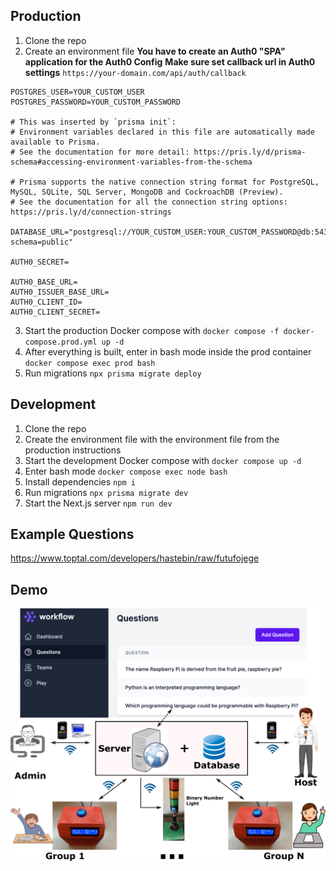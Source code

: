 ## Production

1. Clone the repo
2. Create an environment file
**You have to create an Auth0 "SPA" application for the Auth0 Config**
**Make sure set callback url in Auth0 settings** `https://your-domain.com/api/auth/callback`
```env
POSTGRES_USER=YOUR_CUSTOM_USER
POSTGRES_PASSWORD=YOUR_CUSTOM_PASSWORD

# This was inserted by `prisma init`:
# Environment variables declared in this file are automatically made available to Prisma.
# See the documentation for more detail: https://pris.ly/d/prisma-schema#accessing-environment-variables-from-the-schema

# Prisma supports the native connection string format for PostgreSQL, MySQL, SQLite, SQL Server, MongoDB and CockroachDB (Preview).
# See the documentation for all the connection string options: https://pris.ly/d/connection-strings

DATABASE_URL="postgresql://YOUR_CUSTOM_USER:YOUR_CUSTOM_PASSWORD@db:5432/YOUR_CUSTOM_USER?schema=public"

AUTH0_SECRET=

AUTH0_BASE_URL=
AUTH0_ISSUER_BASE_URL=
AUTH0_CLIENT_ID=
AUTH0_CLIENT_SECRET=
```
3. Start the production Docker compose with `docker compose -f docker-compose.prod.yml up -d`
4. After everything is built, enter in bash mode inside the prod container `docker compose exec prod bash`
5. Run migrations `npx prisma migrate deploy`

## Development
1. Clone the repo
2. Create the environment file with the environment file from the production instructions
3. Start the development Docker compose with `docker compose up -d`
4. Enter bash mode `docker compose exec node bash`
5. Install dependencies `npm i`
6. Run migrations `npx prisma migrate dev`
7. Start the Next.js server `npm run dev`

## Example Questions
https://www.toptal.com/developers/hastebin/raw/futufojege

## Demo
![Game Web and overview](https://github.com/RoboticsAndCloud/kahoot/blob/master/SummerCamp1.png)
